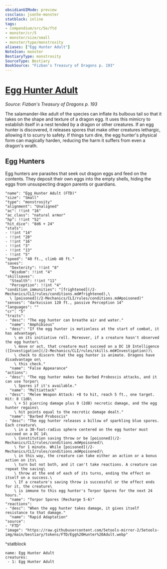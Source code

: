 ```yaml
---
obsidianUIMode: preview
cssclass: json5e-monster
statblock: inline
tags:
- compendium/src/5e/ftd
- monster/cr/5
- monster/size/small
- monster/type/monstrosity
aliases: ["Egg Hunter Adult"]
NoteIcon: monster
BestiaryType: monstrosity
SourceType: Bestiary
BookSource: "Fizban's Treasury of Dragons p. 193"
---
```

# [Egg Hunter Adult](2-Mechanics/CLI/bestiary/monstrosity/egg-hunter-adult-ftd.md)
*Source: Fizban's Treasury of Dragons p. 193*  

The salamander-like adult of the species can inflate its bulbous tail so that it takes on the shape and texture of a dragon egg. It uses this mimicry to establish itself in a nest tended by a dragon or other creatures. If an egg hunter is discovered, it releases spores that make other creatures lethargic, allowing it to scurry to safety. If things turn dire, the egg hunter's physical form can magically harden, reducing the harm it suffers from even a dragon's wrath.

## Egg Hunters

Egg hunters are parasites that seek out dragon eggs and feed on the contents. They deposit their own eggs into the empty shells, hiding the eggs from unsuspecting dragon parents or guardians.

```statblock
"name": "Egg Hunter Adult (FTD)"
"size": "Small"
"type": "monstrosity"
"alignment": "Unaligned"
"ac": !!int "16"
"ac_class": "natural armor"
"hp": !!int "52"
"hit_dice": "8d6 + 24"
"stats":
- !!int "14"
- !!int "20"
- !!int "16"
- !!int "3"
- !!int "13"
- !!int "5"
"speed": "40 ft., climb 40 ft."
"saves":
  "Dexterity": !!int "8"
  "Wisdom": !!int "4"
"skillsaves":
  "Stealth": !!int "11"
  "Perception": !!int "4"
"condition_immunities": "[frightened](/2-Mechanics/CLI/rules/conditions.md#frightened),\
  \ [poisoned](/2-Mechanics/CLI/rules/conditions.md#poisoned)"
"senses": "darkvision 120 ft., passive Perception 14"
"languages": ""
"cr": "5"
"traits":
- "desc": "The egg hunter can breathe air and water."
  "name": "Amphibious"
- "desc": "If the egg hunter is motionless at the start of combat, it has advantage\
    \ on its initiative roll. Moreover, if a creature hasn't observed the egg hunter\
    \ move or act, that creature must succeed on a DC 18 Intelligence ([Investigation](/2-Mechanics/CLI/rules/skills.md#Investigation))\
    \ check to discern that the egg hunter is animate. Dragons have disadvantage on\
    \ this check."
  "name": "False Appearance"
"actions":
- "desc": "The egg hunter makes two Barbed Proboscis attacks, and it can use Torpor\
    \ Spores if it's available."
  "name": "Multiattack"
- "desc": "Melee Weapon Attack: +8 to hit, reach 5 ft., one target. Hit: 8 (1d6\
    \ + 5) piercing damage plus 9 (2d8) necrotic damage, and the egg hunter regains\
    \ hit points equal to the necrotic damage dealt."
  "name": "Barbed Proboscis"
- "desc": "The egg hunter releases a billow of sparkling blue spores. Each creature\
    \ in a 30-foot-radius sphere centered on the egg hunter must succeed on a DC 14\
    \ Constitution saving throw or be [poisoned](/2-Mechanics/CLI/rules/conditions.md#poisoned)\
    \ for 1 minute. While [poisoned](/2-Mechanics/CLI/rules/conditions.md#poisoned)\
    \ in this way, the creature can take either an action or a bonus action on its\
    \ turn but not both, and it can't take reactions. A creature can repeat the saving\
    \ throw at the end of each of its turns, ending the effect on itself on a success.\
    \ If a creature's saving throw is successful or the effect ends for it, the creature\
    \ is immune to this egg hunter's Torpor Spores for the next 24 hours."
  "name": "Torpor Spores (Recharge 5-6)"
"reactions":
- "desc": "When the egg hunter takes damage, it gives itself resistance to that damage."
  "name": "Rapid Adaptation"
"source":
- "FTD"
"image": "https://raw.githubusercontent.com/5etools-mirror-2/5etools-img/main/bestiary/tokens/FTD/Egg%20Hunter%20Adult.webp"
```
^statblock

```encounter-table
name: Egg Hunter Adult
creatures:
 - 1: Egg Hunter Adult
```